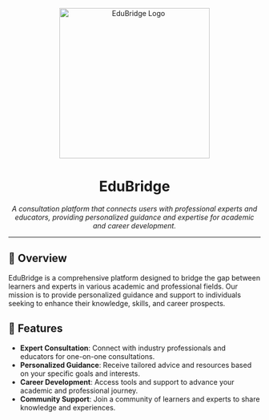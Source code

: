 <p align="center">
  <img width="300" src="https://github.com/user-attachments/assets/ac5897b8-a31c-47d5-ad73-310dd68ab49b" alt="EduBridge Logo">
</p>

<h1 align="center">EduBridge</h1>

<p align="center">
  <i>A consultation platform that connects users with professional experts and educators, providing personalized guidance and expertise for academic and career development.</i>
</p>

---

## 🌟 Overview

EduBridge is a comprehensive platform designed to bridge the gap between learners and experts in various academic and professional fields. Our mission is to provide personalized guidance and support to individuals seeking to enhance their knowledge, skills, and career prospects.

## 🚀 Features

- **Expert Consultation**: Connect with industry professionals and educators for one-on-one consultations.
- **Personalized Guidance**: Receive tailored advice and resources based on your specific goals and interests.
- **Career Development**: Access tools and support to advance your academic and professional journey.
- **Community Support**: Join a community of learners and experts to share knowledge and experiences.

